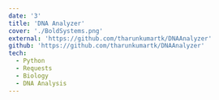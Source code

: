 ```yaml
---
date: '3'
title: 'DNA Analyzer'
cover: './BoldSystems.png'
external: 'https://github.com/tharunkumartk/DNAAnalyzer'
github: 'https://github.com/tharunkumartk/DNAAnalyzer'
tech:
  - Python
  - Requests
  - Biology
  - DNA Analysis
---
```



